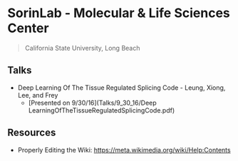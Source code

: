 # SorinLab - Molecular & Life Sciences Center
> California State University, Long Beach

## Talks
* Deep Learning Of The Tissue Regulated Splicing Code - Leung, Xiong, Lee, and Frey
  * [Presented on 9/30/16](Talks/9_30_16/Deep LearningOfTheTissueRegulatedSplicingCode.pdf)

## Resources
* Properly Editing the Wiki: https://meta.wikimedia.org/wiki/Help:Contents
